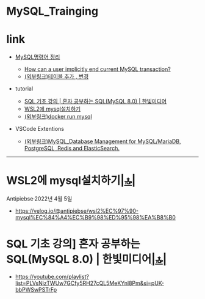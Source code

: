 # MySQL_Trainging

# link

- [MySQL명령어 정리](#mysql명령어-정리)
  - [How can a user implicitly end current MySQL transaction?](#how-can-a-user-implicitly-end-current-mysql-transaction)
  - [(외부링크)테이블 추가 , 변경](https://dreamcoding.tistory.com/71)
- tutorial
  - [SQL 기초 강의 | 혼자 공부하는 SQL(MySQL 8.0) | 한빛미디어](#sql-기초-강의-혼자-공부하는-sqlmysql-80--한빛미디어)
  - [WSL2에 mysql설치하기](#wsl2에-mysql설치하기)
  - [(외부링크)docker run mysql](https://poiemaweb.com/docker-mysql)

- VSCode Extentions
  - [(외부링크)MySQL_Database Management for MySQL/MariaDB, PostgreSQL, Redis and ElasticSearch.](https://marketplace.visualstudio.com/items?itemName=cweijan.vscode-mysql-client2)

<hr />

# WSL2에 mysql설치하기[|🔝|](#link)
Antipiebse·2022년 4월 5일
- https://velog.io/@antipiebse/wsl2%EC%97%90-mysql%EC%84%A4%EC%B9%98%ED%95%98%EA%B8%B0

# SQL 기초 강의] 혼자 공부하는 SQL(MySQL 8.0) | 한빛미디어[|🔝|](#link)
- https://youtube.com/playlist?list=PLVsNizTWUw7GCfy5RH27cQL5MeKYnl8Pm&si=pUK-bbPWSwPSTrFp


